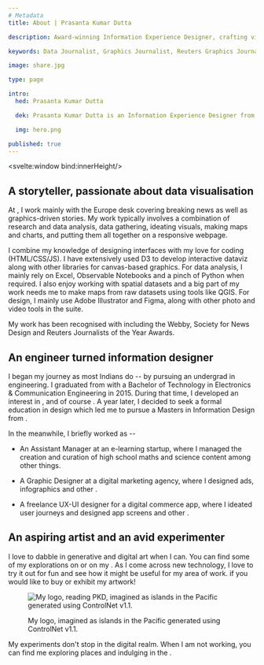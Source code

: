 ```yaml
---
# Metadata
title: About | Prasanta Kumar Dutta

description: Award-winning Information Experience Designer, crafting visual stories with data and solving problems in an aesthetically pleasing way.

keywords: Data Journalist, Graphics Journalist, Reuters Graphics Journalist, Data Visualisation Developer, Data Visualization Developer, Narrative Cartographer, User Interface Designer, User Experience Designer, Communication Designer, Data Storyteller, Information Designer, Graphic Designer, Art Director, User-centered design, UX, UI, Data Artist, Web Designer, Web Developer, Front-end Web Developer, Photographer, Traveller, Creative writer, Electronics and Communication Engineer, National Institute of Design, National Institute of Technology Durgapur, Prasanta, PrasantaKrDutta, Prasanta Kumar Dutta, Prasanta KrDutta, pkddapacific, pkd.dapacific, pkd_da_pacific, daPacific.

image: share.jpg

type: page

intro:
  hed: Prasanta Kumar Dutta

  dek: Prasanta Kumar Dutta is an Information Experience Designer from India, working at the intersection of design, coding, and journalism at Reuters. With a background in engineering and design, he crafts data-driven pieces that help narrate important stories visually. Several of his work has been recognized with numerous awards. He also teaches and talks about data visualization, narrative cartography, and design at eminent institutes across&nbsp;India.

  img: hero.png

published: true
---
```

<script>
  import Container from '$lib/components/ui/Container/index.svelte';
  import LinkButton from '$lib/components/ui/LinkButton/index.svelte';
  import BioCard from '$lib/components/custom/about/BioCard/index.svelte';
  import ReferralCard from '$lib/components/ui/ReferralCard/index.svelte';

  let content;
  let innerHeight;
  
  let top = 0;
  let marginTop = 0;

  $: if(content && innerHeight) {
    top = content.offsetTop;
  }

  $: if(innerHeight) {
    marginTop = top < innerHeight*0.9 ? Math.round(innerHeight-top) : 0;
  }

  // $:console.log(top, innerHeight*0.9);
</script>

<svelte:window bind:innerHeight/>

<BioCard hed={intro.hed} dek={intro.dek}/>

<div bind:this={content} style="margin-top: {marginTop}px" >
<Container width=md>

## A storyteller, passionate about data visualisation

At <LinkButton target=_blank label='Reuters' url='https://www.reuters.com/authors/prasanta-kumar-dutta/' />, I work mainly with the Europe desk covering breaking news as well as graphics-driven stories. My work typically involves a combination of research and data analysis, data gathering, ideating visuals, making maps and charts, and putting them all together on a responsive webpage.

I combine my knowledge of designing interfaces with my love for coding (HTML/CSS/JS).  I have extensively used D3 to develop interactive dataviz along with other libraries for canvas-based graphics. For data analysis, I mainly rely on Excel, Observable Notebooks and a pinch of Python when required. I also
enjoy working with spatial datasets and a big part of my work needs me to make maps from raw datasets using tools like QGIS. For design, I mainly use Adobe Illustrator and Figma, along with other photo and video tools in the suite.

My work has been recognised with <LinkButton target=_blank label='numerous awards' url='https://www.linkedin.com/in/pkddapacific/details/honors/' />  including the Webby, Society for News Design and Reuters Journalists of the Year Awards.

<div style=text-align:center;>
<ReferralCard url="https://datajournalism.com/read/blog/best-data-journalism-projects-2021#vaccination-tracker-reuters" image="https://s3.eu-central-1.amazonaws.com/datajournalismcom/long-reads/best-data-journalism-projects-2021/roundup2021-2.jpg" title="Data journalism roundup 2021" description="Featuring the Reuters COVID-19 vaccination tracker"
/></div>

## An engineer turned information designer

I began my journey as most Indians do -- by pursuing an undergrad in engineering. I graduated from <LinkButton target=_blank label='National Institute of Technology Durgapur, India' url='https://nitdgp.ac.in/' /> with a Bachelor of Technology in Electronics & Communication Engineering in 2015. During that time, I developed an interest in <LinkButton target=_blank label='robotics' url='https://www.slideshare.net/secret/FYLgD09ElKVZ7F' />, <LinkButton target=_blank label='movie-making' url='https://www.youtube.com/watch?v=KEBk9fZOdEY' /> and of course <LinkButton target=_blank label='graphic design' url='https://www.behance.net/gallery/22482999/MOTOR-Zundung-5' />. A year later, I decided to seek a formal education in design which led me to pursue a Masters in Information Design from <LinkButton target=_blank label='National Institute of Design Bangalore, India' url='https://www.nid.edu/academics/programmes/master-of-design-mdes/information-design-mdes' />.

In the meanwhile, I briefly worked as --

- An Assistant Manager at an e-learning startup, where I managed the creation and curation of high school maths and science content among other things.

- A Graphic Designer at a digital marketing agency, where I designed ads, infographics and other <LinkButton target=_blank label='promotional materials' url='https://www.facebook.com/eklakshyatransformations/videos/1623378141305834' />.

- A freelance UX-UI designer for a digital commerce app, where I ideated user journeys and designed app screens and other <LinkButton target=_blank label='UI assets' url='https://www.behance.net/gallery/52114777/Icon-Design-for-local-shopping-app-Bottleview' />.

</Container>
</div>

<Container width=md style="text-align: center; margin-top: var(--space-m); margin-bottom: var(--space-xl);">

 <LinkButton solid="{true}" target=_blank  url="https://prasantakrdutta.notion.site/Prasanta-Kumar-Dutta-7e14ed79579f40bdab9d739a8a576ea2" label="View My Resume" />

</Container>

<Container width=md>

## An aspiring artist and an avid experimenter

I love to dabble in generative and digital art when I can. You can find some of my explorations on <LinkButton target=_blank label='Instagram' url='https://www.instagram.com/thebongartista/' /> or on my <LinkButton target=_blank label='blog' url='https://medium.com/diarium-da-pacific/tagged/projects' />. As I come across new technology, I love to try it out for fun and see how it might be useful for my area of work. <LinkButton label='Reach out' url='#contact' /> if you would like to buy or exhibit my artwork!

<figure>

![My logo, reading PKD, imagined as islands in the Pacific generated using ControlNet v1.1.](/media/pkd-islands.png)

<figcaption>
My logo, imagined as islands in the Pacific generated using ControlNet v1.1.
</figcaption>

</figure>

My experiments don't stop in the digital realm. When I am not working, you can find me exploring places and indulging in the <LinkButton target=_blank label='culinary arts' url='https://www.instagram.com/thebongbawarchi/' />.

<div style=text-align:center;><ReferralCard url="https://medium.com/diarium-da-pacific/cooking-is-therapy-424efbdc4570" image="/media/cooking.jpg" title="Cooking is therapy" description="How a designer finds solace in the culinary arts to exercise his creative senses"
/></div>

</Container>
